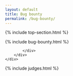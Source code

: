```yaml
---
layout: default
title: Bug bounty
permalink: /bug-bounty/
---
```


{% include top-section.html %}

<section id="post-section" class="post-section">
    <div class="content-wrapper text-left">
        <div class="col-md-10 col-sm-10 col-lg-offset-2 col-md-offset-2 col-sm-offset-1">
            <div class="col-lg-8 col-md-10 col-xs-12">

{% include bug-bounty.html %}

            </div>
        </div>
    </div>
</section>
{% include judges.html %}